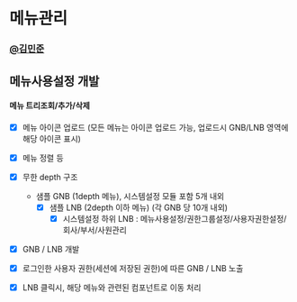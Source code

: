 # 메뉴관리
### [@김민준](https://github.com/d0uwhs)

## 메뉴사용설정 개발

#### 메뉴 트리조회/추가/삭제
- [x] 메뉴 아이콘 업로드 (모든 메뉴는 아이콘 업로드 가능, 업로드시 GNB/LNB 영역에 해당 아이콘 표시)
- [x] 메뉴 정렬 등
- [x] 무한 depth 구조
    - 샘플 GNB (1depth 메뉴), 시스템설정 모듈 포함 5개 내외
        - [x] 샘플 LNB (2depth 이하 메뉴) (각 GNB 당 10개 내외)
            - [x] 시스템설정 하위 LNB : 메뉴사용설정/권한그룹설정/사용자권한설정/회사/부서/사원관리
- [x] GNB / LNB 개발
- [x] 로그인한 사용자 권한(세션에 저장된 권한)에 따른 GNB / LNB 노출
- [x] LNB 클릭시, 해당 메뉴와 관련된 컴포넌트로 이동 처리

